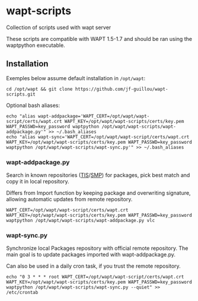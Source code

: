# wapt-scripts

Collection of scripts used with wapt server

These scripts are compatible with WAPT 1.5-1.7 and should be ran using the waptpython executable.

## Installation

Exemples below assume default installation in `/opt/wapt`:

    cd /opt/wapt && git clone https://github.com/jf-guillou/wapt-scripts.git

Optional bash aliases:

    echo "alias wapt-addpackage='WAPT_CERT=/opt/wapt/wapt-script/certs/wapt.crt WAPT_KEY=/opt/wapt/wapt-scripts/certs/key.pem WAPT_PASSWD=key_password waptpython /opt/wapt/wapt-scripts/wapt-addpackage.py'" >> ~/.bash_aliases
    echo "alias wapt-sync='WAPT_CERT=/opt/wapt/wapt-script/certs/wapt.crt WAPT_KEY=/opt/wapt/wapt-scripts/certs/key.pem WAPT_PASSWD=key_password waptpython /opt/wapt/wapt-scripts/wapt-sync.py'" >> ~/.bash_aliases

### wapt-addpackage.py

Search in known repositories ([TIS](https://store.wapt.fr/)/[SMP](https://wapt.lesfourmisduweb.org/tous-les-packages)) for packages, pick best match and copy it in local repository.

Differs from Import function by keeping package and overwriting signature, allowing automatic updates from remote repository.

    WAPT_CERT=/opt/wapt/wapt-script/certs/wapt.crt WAPT_KEY=/opt/wapt/wapt-scripts/certs/key.pem WAPT_PASSWD=key_password waptpython /opt/wapt/wapt-scripts/wapt-addpackage.py vlc

### wapt-sync.py

Synchronize local Packages repository with official remote repository.
The main goal is to update packages imported with wapt-addpackage.py.

Can also be used in a daily cron task, if you trust the remote repository.

    echo "0 3 * * * root WAPT_CERT=/opt/wapt/wapt-script/certs/wapt.crt WAPT_KEY=/opt/wapt/wapt-scripts/certs/key.pem WAPT_PASSWD=key_password waptpython /opt/wapt/wapt-scripts/wapt-sync.py --quiet" >> /etc/crontab
